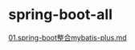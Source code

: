 # spring-boot-all
[01.spring-boot整合mybatis-plus.md](https://github.com/denyong/spring-boot-all/blob/master/01-spring-boot-mybatis-plus/spring-boot%E6%95%B4%E5%90%88mybatis-plus.md)
